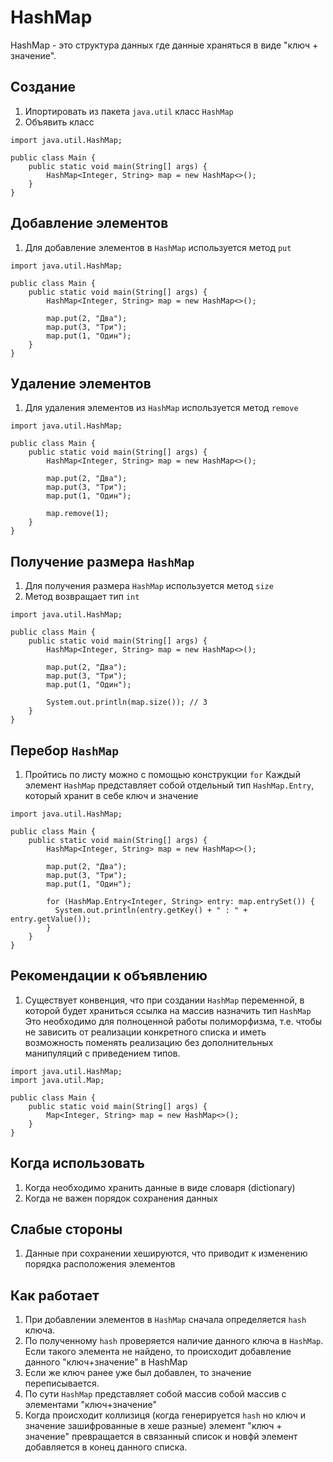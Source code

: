 # HashMap

HashMap - это структура данных где данные храняться в виде "ключ + значение". 

## Создание

1. Ипортировать из пакета `java.util` класс `HashMap`
2. Объявить класс
```
import java.util.HashMap;

public class Main {
    public static void main(String[] args) {
        HashMap<Integer, String> map = new HashMap<>();
    }
}
```

## Добавление элементов

1. Для добавление элементов в `HashMap` используется метод `put`
```
import java.util.HashMap;

public class Main {
    public static void main(String[] args) {
        HashMap<Integer, String> map = new HashMap<>();
        
        map.put(2, "Два");
        map.put(3, "Три");
        map.put(1, "Один");
    }
}
```

## Удаление элементов

1. Для удаления элементов из `HashMap` используется метод `remove`
```
import java.util.HashMap;

public class Main {
    public static void main(String[] args) {
        HashMap<Integer, String> map = new HashMap<>();
        
        map.put(2, "Два");
        map.put(3, "Три");
        map.put(1, "Один");
 
        map.remove(1);
    }
}
```

## Получение размера `HashMap`

1. Для получения размера `HashMap` используется метод `size`
2. Метод возвращает тип `int`
```
import java.util.HashMap;

public class Main {
    public static void main(String[] args) {
        HashMap<Integer, String> map = new HashMap<>();
        
        map.put(2, "Два");
        map.put(3, "Три");
        map.put(1, "Один");
 
        System.out.println(map.size()); // 3
    }
}
```

## Перебор `HashMap`

1. Пройтись по листу можно с помощью конструкции `for`
Каждый элемент `HashMap` представляет собой отдельный тип `HashMap.Entry`, который хранит в себе ключ и значение
```
import java.util.HashMap;

public class Main {
    public static void main(String[] args) {
        HashMap<Integer, String> map = new HashMap<>();
        
        map.put(2, "Два");
        map.put(3, "Три");
        map.put(1, "Один");
        
        for (HashMap.Entry<Integer, String> entry: map.entrySet()) {
          System.out.println(entry.getKey() + " : " + entry.getValue());
        }
    }
}
```

## Рекомендации к объявлению

1. Существует конвенция, что при создании `HashMap` переменной, в которой будет храниться ссылка на массив назначить тип `HashMap`
Это необходимо для полноценной работы полиморфизма, т.е. чтобы не зависить от реализации конкретного списка и иметь возможность поменять реализацию без дополнительных манипуляций с приведением типов.

```
import java.util.HashMap;
import java.util.Map;

public class Main {
    public static void main(String[] args) {
        Map<Integer, String> map = new HashMap<>();
    }
}
```

## Когда использовать

1. Когда необходимо хранить данные в виде словаря (dictionary)
2. Когда не важен порядок сохранения данных


## Слабые стороны

1. Данные при сохранении хешируются, что приводит к изменению порядка расположения элементов


## Как работает

1. При добавлении элементов в `HashMap` сначала определяется `hash` ключа.
2. По полученному `hash` проверяется наличие данного ключа в `HashMap`. Если такого элемента не найдено, то происходит добавление данного "ключ+значение" в HashMap
3. Если же ключ ранее уже был добавлен, то значение переписывается.
4. По сути `HashMap` представляет собой массив собой массив с элементами "ключ+значение"
5. Когда происходит коллизиця (когда генерируется `hash` но ключ и значение зашифрованные в хеше разные) 
элемент "ключ + значение" превращается в связанный список и новфй элемент добавляется в конец данного списка.
